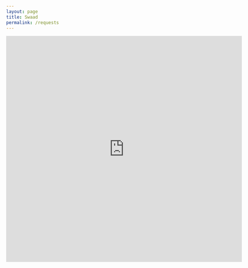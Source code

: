 ```yaml
---
layout: page
title: Swaad
permalink: /requests
---
```

<p align="center">
<iframe src="https://docs.google.com/forms/d/e/1FAIpQLSfT0eLNUcMeGUVIAQk9fO6mlWo3MrJ-53_wHxlNkHkG_k1vQQ/viewform?embedded=true" width="640" height="614" frameborder="0" marginheight="0" marginwidth="0" >Loading…</iframe>
</p>

